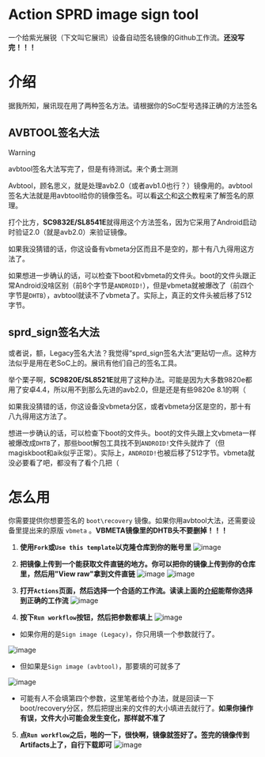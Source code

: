 # Action SPRD image sign tool

一个给紫光展锐（下文叫它展讯）设备自动签名镜像的Github工作流。**还没写完！！！**

# 介绍

据我所知，展讯现在用了两种签名方法。请根据你的SoC型号选择正确的方法签名

## AVBTOOL签名大法

> [!Warning]
> avbtool签名大法写完了，但是有待测试。来个勇士测测

Avbtool，顾名思义，就是处理avb2.0（或者avb1.0也行？）镜像用的。avbtool签名大法就是用avbtool给你的镜像签名。可以看[这个](https://www.hovatek.com/forum/thread-32664.html)和[这个](https://www.hovatek.com/forum/thread-32674.html)教程来了解签名的原理。

打个比方，**SC9832E/SL8541E**就得用这个方法签名，因为它采用了Android启动时验证2.0（就是avb2.0）来验证镜像。

如果我没猜错的话，你这设备有vbmeta分区而且不是空的，那十有八九得用这方法了。

如果想进一步确认的话，可以检查下boot和vbmeta的文件头。boot的文件头跟正常Android没啥区别（前8个字节是`ANDROID!`），但是vbmeta就被爆改了（前四个字节是`DHTB`），avbtool就读不了vbmeta了。实际上，真正的文件头被后移了512字节。

## sprd_sign签名大法

或者说，额，Legacy签名大法？我觉得“sprd_sign签名大法”更贴切一点。这种方法似乎是用在老SoC上的。展讯有他们自己的签名工具。

举个栗子啊，**SC9820E/SL8521E**就用了这种办法。可能是因为大多数9820e都用了安卓4.4，所以用不到那么先进的avb2.0，但是还是有些9820e 8.1的啊（

如果我没猜错的话，你这设备没vbmeta分区，或者vbmeta分区是空的，那十有八九得用这方法了。

想进一步确认的话，可以检查下boot的文件头。boot的文件头跟上文vbmeta一样被爆改成`DHTB`了，那些boot解包工具找不到`ANDROID!`文件头就炸了（但magiskboot和aik似乎正常）。实际上，`ANDROID!`也被后移了512字节。vbmeta就没必要看了吧，都没有了看个几把（

# 怎么用

你需要提供你想要签名的 `boot\recovery` 镜像。如果你用avbtool大法，还需要设备里提出来的原版 `vbmeta` 。**VBMETA镜像里的DHTB头不要删掉！！！**

1. **使用`Fork`或`Use this template`以克隆仓库到你的账号里**
![image](.res/1.png)

2. **把镜像上传到一个能获取文件直链的地方。你可以把你的镜像上传到你的仓库里，然后用"View raw"拿到文件直链**
![image](.res/2.png)
![image](.res/3.png)

3. **打开`Actions`页面，然后选择一个合适的工作流。读读上面的[介绍](#介绍)能帮你选择到正确的工作流**
![image](.res/4.png)

4. **按下`Run workflow`按钮，然后把参数都填上**
![image](.res/5.png)

- 如果你用的是`Sign image (Legacy)`，你只用填一个参数就行了。

![image](.res/6.png)

- 但如果是`Sign image (avbtool)`，那要填的可就多了

![image](.res/7.png)

- 可能有人不会填第四个参数，这里笔者给个办法，就是回读一下boot/recovery分区，然后把提出来的文件的大小填进去就行了。**如果你操作有误，文件大小可能会发生变化，那样就不准了**

5. **点`Run workflow`之后，啪的一下，很快啊，镜像就签好了。签完的镜像传到Artifacts上了，自行下载即可**
![image](.res/8.png)
